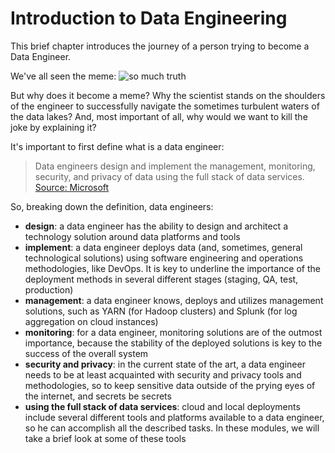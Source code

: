 # Introduction to Data Engineering
This brief chapter introduces the journey of a person trying to become a Data Engineer.

We've all seen the meme:
![so much truth](https://img.ifunny.co/images/02d12d6f53294fe0c913e23f4a7977b4cb3fb0666fa832b094eb39a1b6f85422_1.webp)

But why does it become a meme? Why the scientist stands on the shoulders of the engineer to successfully navigate the sometimes turbulent waters of the data lakes? And, most important of all, why would we want to kill the joke by explaining it?

It's important to first define what is a data engineer:
> Data engineers design and implement the management, monitoring, security, and privacy of data using the full stack of data services.<br>
[Source: Microsoft](https://docs.microsoft.com/en-us/certifications/roles/data-engineer)

So, breaking down the definition, data engineers:
* **design**: a data engineer has the ability to design and architect a technology solution around data platforms and tools
* **implement**: a data engineer deploys data (and, sometimes, general technological solutions) using software engineering and operations methodologies, like DevOps. It is key to underline the importance of the deployment methods in several different stages (staging, QA, test, production)
* **management**: a data engineer knows, deploys and utilizes management solutions, such as YARN (for Hadoop clusters) and Splunk (for log aggregation on cloud instances)
* **monitoring**: for a data engineer, monitoring solutions are of the outmost importance, because the stability of the deployed solutions is key to the success of the overall system
* **security and privacy**: in the current state of the art, a data engineer needs to be at least acquainted with security and privacy tools and methodologies, so to keep sensitive data outside of the prying eyes of the internet, and secrets be secrets
* **using the full stack of data services**: cloud and local deployments include several different tools and platforms available to a data engineer, so he can accomplish all the described tasks. In these modules, we will take a brief look at some of these tools


